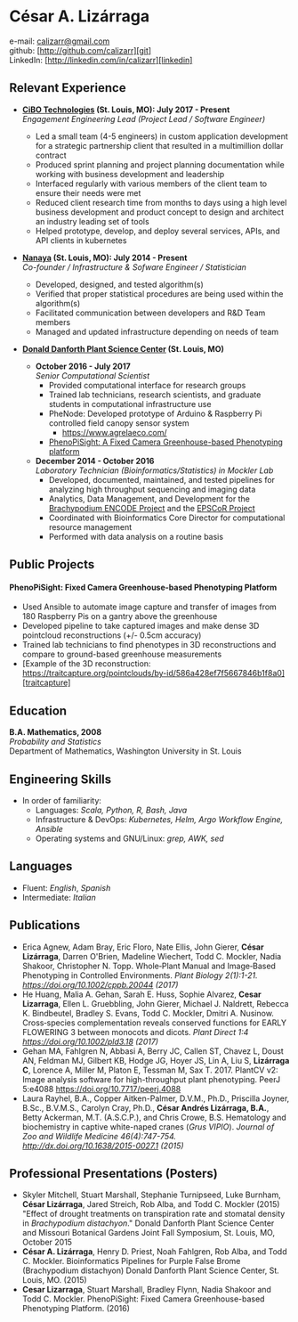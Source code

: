 ---
---

# César A. Lizárraga #
e-mail: <calizarr@gmail.com>  
github: [http://github.com/calizarr][git]  
LinkedIn: [http://linkedin.com/in/calizarr][linkedin]

## Relevant Experience ##

* **[CiBO Technologies][cibo] (St. Louis, MO): July 2017 - Present**  
*Engagement Engineering Lead (Project Lead / Software Engineer)*
    * Led a small team (4-5 engineers) in custom application development for a strategic partnership client that resulted in a multimillion dollar contract
    * Produced sprint planning and project planning documentation while working with business development and leadership
    * Interfaced regularly with various members of the client team to ensure their needs were met
    * Reduced client research time from months to days using a high level business development and product concept to design and architect an industry leading set of tools
    * Helped prototype, develop, and deploy several services, APIs, and API clients in kubernetes
  
* **[Nanaya][nanaya] (St. Louis, MO): July 2014 - Present**  
*Co-founder / Infrastructure & Sofware Engineer / Statistician*
    * Developed, designed, and tested algorithm(s)
    * Verified that proper statistical procedures are being used within the algorithm(s)
    * Facilitated communication between developers and R&D Team members
    * Managed and updated infrastructure depending on needs of team
  
* **[Donald Danforth Plant Science Center][ddpsc] (St. Louis, MO)**
    * **October 2016 - July 2017**  
    *Senior Computational Scientist*
        * Provided computational interface for research groups
        * Trained lab technicians, research scientists, and graduate students in computational infrastructure use
        * PheNode: Developed prototype of Arduino & Raspberry Pi controlled field canopy sensor system
          * https://www.agrelaeco.com/
        * [PhenoPiSight: A Fixed Camera Greenhouse-based Phenotyping platform](#phenopisight)
    * **December 2014 - October 2016**  
    *Laboratory Technician (Bioinformatics/Statistics) in Mockler Lab*  
        * Developed, documented, maintained, and tested pipelines for analyzing high throughput sequencing and imaging data
        * Analytics, Data Management, and Development for the [Brachypodium ENCODE Project][encode] and the [EPSCoR Project][EPSCoR]
        * Coordinated with Bioinformatics Core Director for computational resource management
        * Performed with data analysis on a routine basis

## Public Projects ##

#### PhenoPiSight: Fixed Camera Greenhouse-based Phenotyping Platform<a name="phenopisight"></a> ####

  * Used Ansible to automate image capture and transfer of images from 180 Raspberry Pis on a gantry above the greenhouse
  * Developed pipeline to take captured images and make dense 3D pointcloud reconstructions (+/- 0.5cm accuracy)
  * Trained lab technicians to find phenotypes in 3D reconstructions and compare to ground-based greenhouse measurements
  * [Example of the 3D reconstruction: https://traitcapture.org/pointclouds/by-id/586a428ef7f5667846b1f8a0][traitcapture]
  
## Education ##

**B.A. Mathematics, 2008**  
*Probability and Statistics*  
Department of Mathematics, Washington University in St. Louis  

## Engineering Skills ##

* In order of familiarity:
  * Languages: *Scala, Python, R, Bash, Java*
  * Infrastructure & DevOps: *Kubernetes, Helm, Argo Workflow Engine, Ansible*
  * Operating systems and GNU/Linux: *grep, AWK, sed*

## Languages ##

* Fluent: *English*, *Spanish*
* Intermediate: *Italian*

## Publications ##

* Erica Agnew, Adam Bray, Eric Floro, Nate Ellis, John Gierer, **César Lizárraga**, Darren O'Brien, Madeline Wiechert, Todd C. Mockler, Nadia Shakoor, Christopher N. Topp. Whole‐Plant Manual and Image‐Based Phenotyping in Controlled Environments. *Plant Biology 2(1):1-21. https://doi.org/10.1002/cppb.20044 (2017)*
* He Huang, Malia A. Gehan, Sarah E. Huss, Sophie Alvarez, **Cesar Lizarraga**, Ellen L. Gruebbling, John Gierer, Michael J. Naldrett, Rebecca K. Bindbeutel, Bradley S. Evans, Todd C. Mockler, Dmitri A. Nusinow. Cross‐species complementation reveals conserved functions for EARLY FLOWERING 3 between monocots and dicots. *Plant Direct 1:4 https://doi.org/10.1002/pld3.18 (2017)*
* Gehan MA, Fahlgren N, Abbasi A, Berry JC, Callen ST, Chavez L, Doust AN, Feldman MJ, Gilbert KB, Hodge JG, Hoyer JS, Lin A, Liu S, **Lizárraga C**, Lorence A, Miller M, Platon E, Tessman M, Sax T. 2017. PlantCV v2: Image analysis software for high-throughput plant phenotyping. PeerJ 5:e4088 https://doi.org/10.7717/peerj.4088
* Laura Rayhel, B.A., Copper Aitken-Palmer, D.V.M., Ph.D., Priscilla Joyner, B.Sc., B.V.M.S., Carolyn Cray, Ph.D., **César Andrés Lizárraga, B.A.**, Betty Ackerman, M.T. (A.S.C.P.), and Chris Crowe, B.S. Hematology and biochemistry in captive white-naped cranes (*Grus VIPIO*). *Journal of Zoo and Wildlife Medicine 46(4):747-754. http://dx.doi.org/10.1638/2015-0027.1 (2015)*

## Professional Presentations (Posters) ##

* Skyler Mitchell, Stuart Marshall, Stephanie Turnipseed, Luke Burnham, **César Lizárraga**, Jared Streich, Rob Alba, and Todd C. Mockler (2015) "Effect of drought treatments on transpiration rate and stomatal density in *Brachypodium distachyon*." Donald Danforth Plant Science Center and Missouri Botanical Gardens Joint Fall Symposium, St. Louis, MO, October 2015
* **César A. Lizárraga**, Henry D. Priest, Noah Fahlgren, Rob Alba, and Todd C. Mockler. Bioinformatics Pipelines for Purple False Brome (Brachypodium distachyon) Donald Danforth Plant Science Center, St. Louis, MO. (2015)
* **Cesar Lizarraga**, Stuart Marshall, Bradley Flynn, Nadia Shakoor and Todd C. Mockler. PhenoPiSight: Fixed Camera Greenhouse-based Phenotyping Platform. (2016)

[Git]: http://github.com/calizarr
[linkedin]: http://www.linkedin.com/in/calizarr
[ddpsc]: https://www.danforthcenter.org/
[encode]: http://genomicscience.energy.gov/research/DOEUSDA/abstracts/2014mockler_abstract.shtml
[nanaya]: http://www.nanaya.co
[EPSCoR]: https://missouriepscor.org/
[phenopisight]: https://github.com/calizarr/EPSCoR_Bramble_GH9C
[cibo]: https://www.cibotechnologies.com/
[phenode]: https://www.agrelaeco.com/
[traitcapture]: https://traitcapture.org/pointclouds/by-id/586a428ef7f5667846b1f8a0
